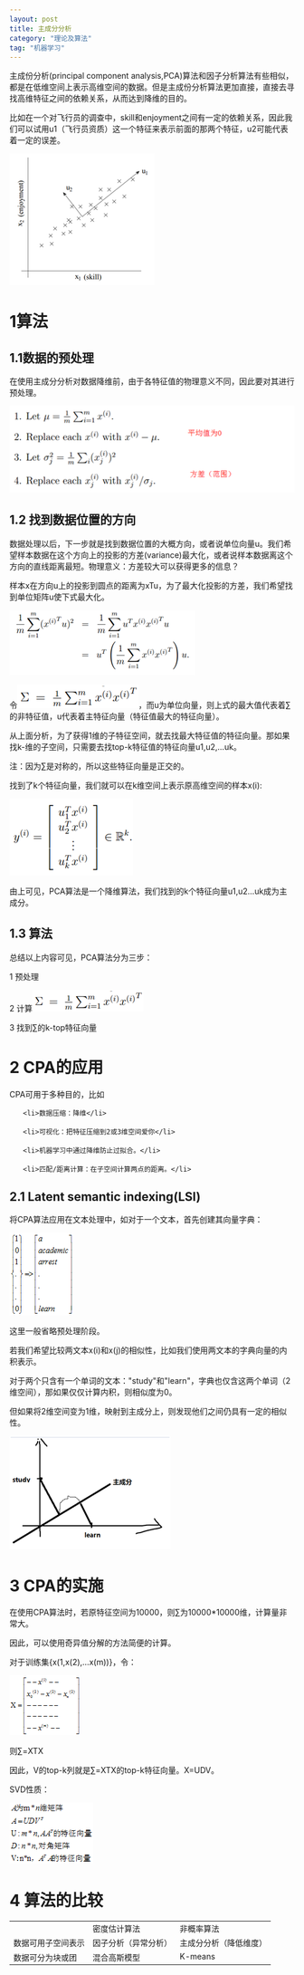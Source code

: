 ```yaml
---
layout: post
title: 主成分分析
category: "理论及算法"
tag: "机器学习"
---
```

主成份分析(principal component analysis,PCA)算法和因子分析算法有些相似，都是在低维空间上表示高维空间的数据。但是主成份分析算法更加直接，直接去寻找高维特征之间的依赖关系，从而达到降维的目的。



比如在一个对飞行员的调查中，skill和enjoyment之间有一定的依赖关系，因此我们可以试用u1（飞行员资质）这一个特征来表示前面的那两个特征，u2可能代表着一定的误差。



<img src="/wp-content/uploads/2012/11/110312_1448_11.png" alt="" />

<h1>1算法</h1>

<h2>1.1数据的预处理</h2>

在使用主成分分析对数据降维前，由于各特征值的物理意义不同，因此要对其进行预处理。



<img src="/wp-content/uploads/2012/11/110312_1448_21.png" alt="" />

<h2>1.2 找到数据位置的方向</h2>

数据处理以后，下一步就是找到数据位置的大概方向，或者说单位向量u。我们希望样本数据在这个方向上的投影的方差(variance)最大化，或者说样本数据离这个方向的直线距离最短。物理意义：方差较大可以获得更多的信息？



样本x在方向u上的投影到圆点的距离为xTu，为了最大化投影的方差，我们希望找到单位矩阵u使下式最大化。



<img src="/wp-content/uploads/2012/11/110312_1448_31.png" alt="" />



令<img src="/wp-content/uploads/2012/11/110312_1448_41.png" alt="" />，而u为单位向量，则上式的最大值代表着∑的非特征值，u代表着主特征向量（特征值最大的特征向量）。



从上面分析，为了获得1维的子特征空间，就去找最大特征值的特征向量。那如果找k-维的子空间，只需要去找top-k特征值的特征向量u1,u2,…uk。



注：因为∑是对称的，所以这些特征向量是正交的。



找到了k个特征向量，我们就可以在k维空间上表示原高维空间的样本x(i):



<img src="/wp-content/uploads/2012/11/110312_1448_51.png" alt="" />



由上可见，PCA算法是一个降维算法，我们找到的k个特征向量u1,u2…uk成为主成分。

<h2>1.3 算法</h2>

总结以上内容可见，PCA算法分为三步：



1 预处理



2 计算<img src="/wp-content/uploads/2012/11/110312_1448_61.png" alt="" />



3 找到∑的k-top特征向量

<h1>2 CPA的应用</h1>

CPA可用于多种目的，比如

<ul>

	<li>数据压缩：降维</li>

	<li>可视化：把特征压缩到2或3维空间爱你</li>

	<li>机器学习中通过降维防止过拟合。</li>

	<li>匹配/距离计算：在子空间计算两点的距离。</li>

</ul>

<h2>2.1 Latent semantic indexing(LSI)</h2>

将CPA算法应用在文本处理中，如对于一个文本，首先创建其向量字典：



<img src="/wp-content/uploads/2012/11/110312_1448_71.png" alt="" />



这里一般省略预处理阶段。



若我们希望比较两文本x(i)和x(j)的相似性，比如我们使用两文本的字典向量的内积表示。



对于两个只含有一个单词的文本："study"和"learn"，字典也仅含这两个单词（2维空间），那如果仅仅计算内积，则相似度为0。



但如果将2维空间变为1维，映射到主成分上，则发现他们之间仍具有一定的相似性。



<img src="/wp-content/uploads/2012/11/110312_1448_81.png" alt="" />

<h1>3 CPA的实施</h1>

在使用CPA算法时，若原特征空间为10000，则∑为10000*10000维，计算量非常大。



因此，可以使用奇异值分解的方法简便的计算。



对于训练集{x(1,x(2),…x(m))}，令：



<img src="/wp-content/uploads/2012/11/110312_1448_91.png" alt="" />



则∑=XTX



因此，V的top-k列就是∑=XTX的top-k特征向量。X=UDV。



SVD性质：



<img src="/wp-content/uploads/2012/11/110312_1448_101.png" alt="" />

<h1>4 算法的比较</h1>

<table>

<tbody valign="top">

<tr>

<td></td>

<td>密度估计算法</td>

<td>非概率算法</td>

</tr>

<tr>

<td>数据可用子空间表示</td>

<td>因子分析（异常分析）</td>

<td>主成分分析（降低维度）</td>

</tr>

<tr>

<td>数据可分为块或团</td>

<td>混合高斯模型</td>

<td>K-means</td>

</tr>

</tbody>

</table>
